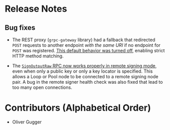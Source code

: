 # Release Notes

## Bug fixes

* The REST proxy (`grpc-gateway` library) had a fallback that redirected `POST`
  requests to another endpoint _with the same URI_ if no endpoint for `POST` was
  registered. [This default behavior was turned
  off](https://github.com/brolightningnetwork/broln/pull/6359), enabling strict
  HTTP method matching.

* The [`SignOutputRaw` RPC now works properly in remote signing
  mode](https://github.com/brolightningnetwork/broln/pull/6341), even when
  only a public key or only a key locator is specified. This allows a Loop or
  Pool node to be connected to a remote signing node pair.
  A bug in the remote signer health check was also fixed that lead to too many
  open connections.

# Contributors (Alphabetical Order)

* Oliver Gugger
